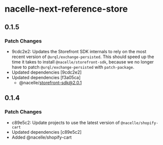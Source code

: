 # nacelle-next-reference-store

## 0.1.5

### Patch Changes

- 9cdc2e2: Updates the Storefront SDK internals to rely on the most recent version of `@urql/exchange-persisted`. This should speed up the time it takes to install `@nacelle/storefront-sdk`, because we no longer have to patch `@urql/exchange-persisted` with `patch-package`.
- Updated dependencies [9cdc2e2]
- Updated dependencies [f3a05ca]
  - @nacelle/storefront-sdk@2.0.1

## 0.1.4

### Patch Changes

- c89e5c2: Update projects to use the latest version of `@nacelle/shopify-cart`
- Updated dependencies [c89e5c2]
- Added @nacelle/shopify-cart
